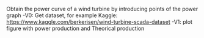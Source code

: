 Obtain the power curve of a wind turbine by introducing points of the power graph
-V0: Get dataset, for example Kaggle: https://www.kaggle.com/berkerisen/wind-turbine-scada-dataset
-V1: plot figure with power production and Theorical production